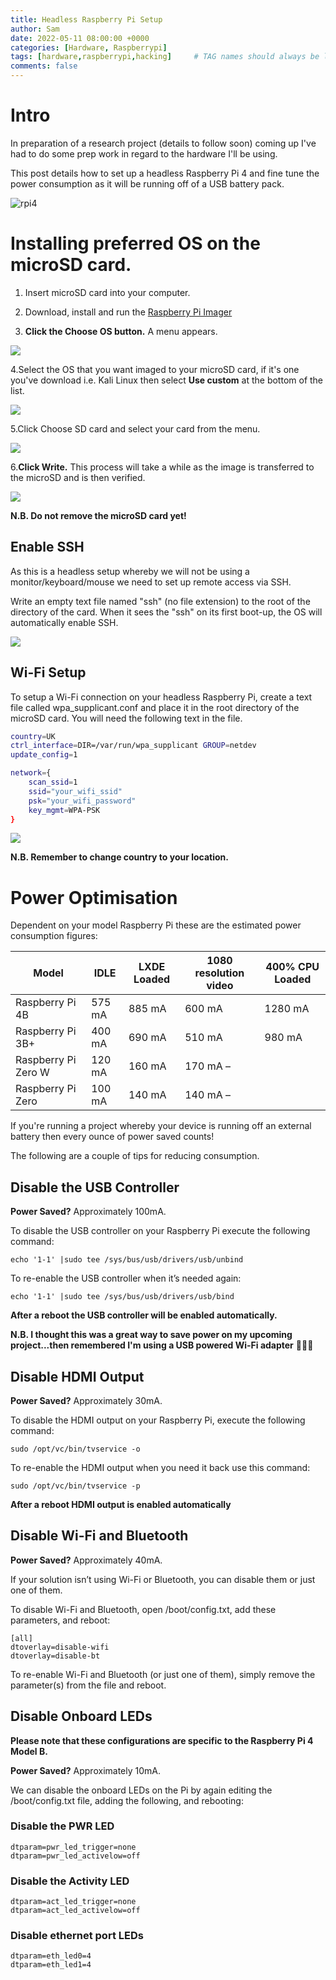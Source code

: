 ```yaml
---
title: Headless Raspberry Pi Setup
author: Sam
date: 2022-05-11 08:00:00 +0000
categories: [Hardware, Raspberrypi]
tags: [hardware,raspberrypi,hacking]     # TAG names should always be lowercase
comments: false
---
```


# Intro

In preparation of a research project (details to follow soon) coming up I've had to do some prep work in regard to the hardware I'll be using.

This post details how to set up a headless Raspberry Pi 4 and fine tune the power consumption as it will be running off of a USB battery pack.

![rpi4](/assets/img/rpi4.jpeg)

# Installing preferred OS on the microSD card.

1. Insert microSD card into your computer.

2. Download, install and run the [Raspberry Pi Imager](https://www.raspberrypi.org/downloads/)

3. **Click the Choose OS button.** A menu appears.

![](https://cdn.mos.cms.futurecdn.net/ejGTGg88vgXWWRNMSxC4QT-970-80.png.webp)

4.Select the OS that you want imaged to your microSD card, if it's one you've download i.e. Kali Linux then select **Use custom** at the bottom of the list.

![](https://cdn.mos.cms.futurecdn.net/uDmiGk48qrWcT36Wyk9kMo-970-80.png.webp)

5.Click Choose SD card and select your card from the menu.

![](https://cdn.mos.cms.futurecdn.net/vxLy37d9RNWd3juVEr38jT-970-80.png.webp)

6.**Click Write.** This process will take a while as the image is transferred to the microSD and is then verified.

![](https://cdn.mos.cms.futurecdn.net/6nChCh3yHBFX3rdUfRCXnT-970-80.png.webp)

**N.B. Do not remove the microSD card yet!**

## Enable SSH

As this is a headless setup whereby we will not be using a monitor/keyboard/mouse we need to set up remote access via SSH.

Write an empty text file named "ssh" (no file extension) to the root of the directory of the card. When it sees the "ssh" on its first boot-up, the OS will automatically enable SSH.

![](https://cdn.mos.cms.futurecdn.net/vszT3tgmZHkcyRibiQgDaW-970-80.jpg)

## Wi-Fi Setup

To setup a Wi-Fi connection on your headless Raspberry Pi, create a text file called wpa_supplicant.conf and place it in the root directory of the microSD card. You will need the following text in the file.

```bash
country=UK
ctrl_interface=DIR=/var/run/wpa_supplicant GROUP=netdev
update_config=1

network={
	scan_ssid=1	
	ssid="your_wifi_ssid"
	psk="your_wifi_password"
	key_mgmt=WPA-PSK
}
```

![](https://cdn.mos.cms.futurecdn.net/mEvCHGUdyBqAip5yfd5AJT-970-80.jpg)

**N.B. Remember to change country to your location.**

# Power Optimisation

Dependent on your model Raspberry Pi these are the estimated power consumption figures:

| Model | IDLE | LXDE Loaded | 1080 resolution video | 400% CPU Loaded |
| --- |---| --- | ---| --- |
| Raspberry Pi 4B |	575 mA | 885 mA |	600 mA |1280 mA |
| Raspberry Pi 3B+ | 400 mA | 690 mA | 510 mA | 980 mA |
| Raspberry Pi Zero W |	120 mA	| 160 mA | 170 mA – |
| Raspberry Pi Zero | 100 mA | 140 mA | 140 mA – |

If you're running a project whereby your device is running off an external battery then every ounce of power saved counts!

The following are a couple of tips for reducing consumption.

## Disable the USB Controller

**Power Saved?** Approximately 100mA.

To disable the USB controller on your Raspberry Pi execute the following command:

`echo '1-1' |sudo tee /sys/bus/usb/drivers/usb/unbind`

To re-enable the USB controller when it’s needed again:

`echo '1-1' |sudo tee /sys/bus/usb/drivers/usb/bind`

**After a reboot the USB controller will be enabled automatically.**

**N.B. I thought this was a great way to save power on my upcoming project...then remembered I'm using a USB powered Wi-Fi adapter** 🤦🏻‍♂️

## Disable HDMI Output

**Power Saved?** Approximately 30mA.

To disable the HDMI output on your Raspberry Pi, execute the following command:

`sudo /opt/vc/bin/tvservice -o`

To re-enable the HDMI output when you need it back use this command:

`sudo /opt/vc/bin/tvservice -p`

**After a reboot HDMI output is enabled automatically**

## Disable Wi-Fi and Bluetooth

**Power Saved?** Approximately 40mA.

If your solution isn’t using Wi-Fi or Bluetooth, you can disable them or just one of them.

To disable Wi-Fi and Bluetooth, open /boot/config.txt, add these parameters, and reboot:

```
[all]
dtoverlay=disable-wifi
dtoverlay=disable-bt
```

To re-enable Wi-Fi and Bluetooth (or just one of them), simply remove the parameter(s) from the file and reboot.

## Disable Onboard LEDs

**Please note that these configurations are specific to the Raspberry Pi 4 Model B.**

**Power Saved?** Approximately 10mA.

We can disable the onboard LEDs on the Pi by again editing the /boot/config.txt file, adding the following, and rebooting:

### Disable the PWR LED

```
dtparam=pwr_led_trigger=none
dtparam=pwr_led_activelow=off
```

### Disable the Activity LED

```
dtparam=act_led_trigger=none
dtparam=act_led_activelow=off
```

### Disable ethernet port LEDs

```
dtparam=eth_led0=4
dtparam=eth_led1=4
```


